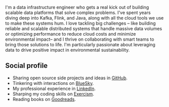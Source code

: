 I'm a data infrastructure engineer who gets a real kick out of building scalable 
data platforms that solve complex problems. I've spent years diving deep into Kafka, 
Flink, and Java, along with all the cloud tools we use to make these systems hum. I 
love tackling big challenges – like building reliable and scalable distributed systems 
that handle massive data volumes or optimizing performance to reduce cloud costs and 
minimize environmental impact– and I thrive on collaborating with smart teams to bring 
those solutions to life. I'm particularly passionate about leveraging data to drive 
positive impact in environmental sustainability.

## Social profile

- Sharing open source side projects and ideas in [GitHub].
- Tinkering with interactions on [BlueSky].
- My professional experience in [LinkedIn].
- Sharping my coding skills on [Exercism].
- Reading books on [Goodreads].

[My Thoughts on the Principal Role]: /blog/2021/20210313-The-principal-role.html
[VigoJUG]: https://www.vigojug.org
[CoruñaJUG]: https://www.corunajug.org
[LaretasGeek]: https://twitter.com/laretasGeek
[BlueSky]: https://bsky.app/profile/antonmry.bsky.social
[Twitch]: https://www.twitch.com/antonmry
[my blog]: https://www.galiglobal.com
[Goodreads]: http://www.goodreads.com/antonmry
[Exercism]: https://exercism.io/profiles/antonmry
[RSS]: /feed.xml
[feedly]: https://feedly.com/i/discover/sources/search/http%3A%2F%2Fwww.galiglobal.com%2Ffeed.xml
[LinkedIn]: https://www.linkedin.com/in/antonmry/
[GitHub]: https://github.com/antonmry
[technology conferences]: https://www.galiglobal.com/public-talks.html
[Confluent Community Catalyst]: https://www.confluent.io/nominate/
[TADHack Global Winner]: /blog/2015/We-are-TADHack-2015-winners.html
[Oracle ACE Associate]: /blog/2015/The-Oracle-ACE-Associate-award.html
[Apache Kafka]: https://kafka.apache.org/
[Azure EventHub]: https://docs.microsoft.com/en-us/azure/event-hubs/event-hubs-about
[Google Pub/Sub]: https://cloud.google.com/pubsub/docs/overview
[Kafka Streams]: https://kafka.apache.org/documentation/streams/
[Spark Structured Streaming]: https://spark.apache.org/docs/latest/structured-streaming-programming-guide.html
[Google Dataflow]: https://cloud.google.com/dataflow
[Azure Stream Analytics]: https://azure.microsoft.com/en-us/services/stream-analytics/
[Flink]: https://flink.apache.org/
[Apache Pulsar]: https://pulsar.apache.org/
[Streaming Annotated Newsletter]: https://streamingannotated.substack.com/
[RedHat Accelerator]: https://access.redhat.com/accelerators
[Google Developer Expert]: https://developers.google.com/community/experts/directory/profile/profile-anton-maria-rodriguez-yuste
[Java Champion]: https://twitter.com/Java_Champions/status/1541467821619953665
[Confluent Community Catalyst]: https://www.confluent.io/nominate/
